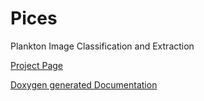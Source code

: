 Pices
=====

Plankton Image Classification and Extraction 


[Project Page](http://kurtkramer.github.io/Pices)

[Doxygen generated Documentation](http://kurtkramer.github.io/Pices/Doxygen/html)


